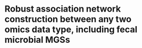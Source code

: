 # Robust association network construction between any two omics data type, including fecal microbial MGSs
